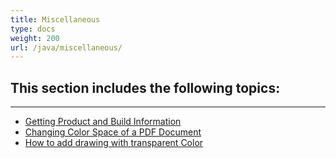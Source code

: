 ```yaml
---
title: Miscellaneous
type: docs
weight: 200
url: /java/miscellaneous/
---
```


## **This section includes the following topics**: 

----------------------------------------------
- [Getting Product and Build Information](/pdf/java/getting-product-and-build-information/)
- [Changing Color Space of a PDF Document](/pdf/java/changing-color-space-of-a-pdf-document/)
- [How to add drawing with transparent Color](/pdf/java/how-to-add-drawing-with-transparent-color/)
